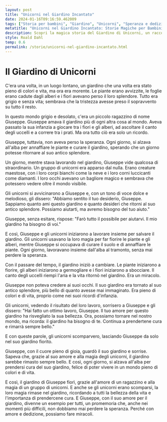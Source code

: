 ```yaml
---
layout: post
title: "Unicorni nel Giardino Incantato"
date: 2024-01-16T09:16:59.462009
tags: ["Storia per bambini", "Giardino", "Unicorni", "Speranza e dedizione"]
metatitle: "Unicorni nel Giardino Incantato: Storie Magiche per Bambini | Narrativa Educativa per la Crescita dei Bambini"
description: Scopri la magica storia del Giardino di Unicorni, un racconto di speranza e dedizione. Segui le avventure di Giuseppe, un ragazzino che, con l'aiuto di maestosi unicorni, riporta alla vita un giardino morente. Un viaggio incantato che insegna l'importanza dell'amore per la natura e la forza della perseveranza.
style: Roald Dahl
temp: 0.6
permalink: /storie/unicorni-nel-giardino-incantato.html
---
```

# Il Giardino di Unicorni

C'era una volta, in un luogo lontano, un giardino che una volta era stato pieno di colori e vita, ma ora era morente. Le piante erano avvizzite, le foglie erano cadute dagli alberi e i fiori avevano perso il loro splendore. Tutto era grigio e senza vita; sembrava che la tristezza avesse preso il sopravvento su tutto il resto.

In questo mondo grigio e desolato, c'era un piccolo ragazzino di nome Giuseppe. Giuseppe amava il giardino più di ogni altra cosa al mondo. Aveva passato la sua infanzia a giocare tra i fiori e gli alberi, ad ascoltare il canto degli uccelli e a correre tra i prati. Ma ora tutto ciò era solo un ricordo.

Giuseppe, tuttavia, non aveva perso la speranza. Ogni giorno, si alzava all'alba per annaffiare le piante e curare il giardino, sperando che un giorno potesse ritornare al suo antico splendore.

Un giorno, mentre stava lavorando nel giardino, Giuseppe vide qualcosa di straordinario. Un gruppo di unicorni era apparso dal nulla. Erano creature maestose, con i loro corpi bianchi come la neve e i loro corni luccicanti come diamanti. I loro occhi avevano un bagliore magico e sembrava che potessero vedere oltre il mondo visibile.

Gli unicorni si avvicinarono a Giuseppe e, con un tono di voce dolce e melodioso, gli dissero: "Abbiamo sentito il tuo desiderio, Giuseppe. Sappiamo quanto ami questo giardino e quanto desideri che ritorni al suo antico splendore. Possiamo aiutarti, ma avremo bisogno del tuo aiuto."

Giuseppe, senza esitare, rispose: "Farò tutto il possibile per aiutarvi. Il mio giardino ha bisogno di voi."

E così, Giuseppe e gli unicorni iniziarono a lavorare insieme per salvare il giardino. Gli unicorni usavano la loro magia per far fiorire le piante e gli alberi, mentre Giuseppe si occupava di curare il suolo e di annaffiare le piante. Ogni giorno, lavoravano insieme dall'alba al tramonto, senza mai perdere la speranza.

Con il passare del tempo, il giardino iniziò a cambiare. Le piante iniziarono a fiorire, gli alberi iniziarono a germogliare e i fiori iniziarono a sbocciare. Il canto degli uccelli riempì l'aria e la vita ritornò nel giardino. Era un miracolo.

Giuseppe non poteva credere ai suoi occhi. Il suo giardino era tornato al suo antico splendore, più bello di quanto avesse mai immaginato. Era pieno di colori e di vita, proprio come nei suoi ricordi d'infanzia.

Gli unicorni, vedendo il risultato del loro lavoro, sorrisero a Giuseppe e gli dissero: "Hai fatto un ottimo lavoro, Giuseppe. Il tuo amore per questo giardino ha risvegliato la sua bellezza. Ora, possiamo tornare nel nostro mondo, ma ricorda: il giardino ha bisogno di te. Continua a prendertene cura e rimarrà sempre bello."

E con queste parole, gli unicorni scomparvero, lasciando Giuseppe da solo nel suo giardino fiorito.

Giuseppe, con il cuore pieno di gioia, guardò il suo giardino e sorrise. Sapeva che, grazie al suo amore e alla magia degli unicorni, il giardino sarebbe rimasto sempre bello. E così, ogni giorno, si alzava all'alba per prendersi cura del suo giardino, felice di poter vivere in un mondo pieno di colori e di vita.

E così, il giardino di Giuseppe fiorì, grazie all'amore di un ragazzino e alla magia di un gruppo di unicorni. E anche se gli unicorni erano scomparsi, la loro magia rimase nel giardino, ricordando a tutti la bellezza della vita e l'importanza di prendercene cura. E Giuseppe, con il suo amore per il giardino, divenne un esempio per tutti, un promemoria che, anche nei momenti più difficili, non dobbiamo mai perdere la speranza. Perché con amore e dedizione, possiamo fare miracoli.

        